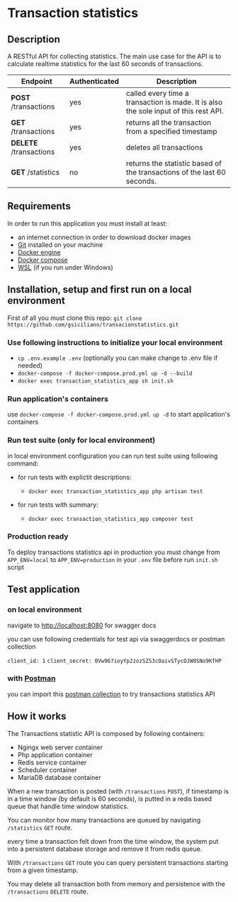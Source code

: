 # Transaction statistics

## Description

A RESTful API for collecting statistics. The main use case for the API is to calculate realtime statistics for the last 60 seconds of transactions.

| Endpoint                 | Authenticated | Description                                                                          |
| ------------------------ | ------------- | ------------------------------------------------------------------------------------ |
| **POST** /transactions   | yes           | called every time a transaction is made. It is also the sole input of this rest API. |
| **GET** /transactions    | yes           | returns all the transaction from a specified timestamp                               |
| **DELETE** /transactions | yes           | deletes all transactions                                                             |
| **GET** /statistics      | no            | returns the statistic based of the transactions of the last 60 seconds.              |

## Requirements

In order to run this application you must install at least:

-   an internet connection in order to download docker images
-   [Git](https://git-scm.com/) installed on your machine 
-   [Docker engine](https://docs.docker.com/engine/install/)
-   [Docker compose](https://docs.docker.com/compose/install/)
-   [WSL](https://docs.microsoft.com/en-us/windows/wsl/setup/environment) (if you run under Windows)

## Installation, setup and first run on a local environment

First of all you must clone this repo: `git clone https://github.com/gsiciliano/transacionstatistics.git `

### Use following instructions to initialize your local environment

-   `cp .env.example .env` (optionally you can make change to .env file if needed)
-   `docker-compose -f docker-compose.prod.yml up -d --build`
-   `docker exec transaction_statistics_app sh init.sh`

### Run application's containers 

use `docker-compose -f docker-compose.prod.yml up -d` to start application's containers

### Run test suite (only for local environment)

in local environment configuration you can run test suite using following command:

- for run tests with explictit descriptions:
  - `docker exec transaction_statistics_app php artisan test`

- for run tests with summary:
  - `docker exec transaction_statistics_app composer test`

### Production ready

To deploy transactions statistics api in production you must change from `APP_ENV=local` to `APP_ENV=production` in your `.env` file before run `init.sh` script

## Test application

### on local environment

navigate to <http://localhost:8080> for swagger docs

you can use following credentials for test api via swaggerdocs or postman collection

`client_id: 1`
`client_secret: 0Vw967ioyYp2zozSZS3cOaivSTycOJW0SNo9KfHP`

### with [Postman](https://www.postman.com/) 

you can import this [postman collection](postman/Transaction%20Statistics.postman_collection.json) to try transactions statistics API 

## How it works

The Transactions statistic API is composed by following containers:

- Ngingx web server container
- Php application container
- Redis service container
- Scheduler container
- MariaDB database container

When a new transaction is posted (with `/transactions` `POST`), if timestamp is in a time window (by default is 60 seconds), is putted in a redis based queue that handle time window statistics.

You can monitor how many transactions are queued by navigating `/statistics` `GET` route.

every time a transaction felt down from the time window, the system put into a persistent database storage and remove it from redis queue.

With `/transactions` `GET` route you can query persistent transactions starting from a given timestamp.

You may delete all transaction both from memory and persistence with the `/transactions` `DELETE` route.
